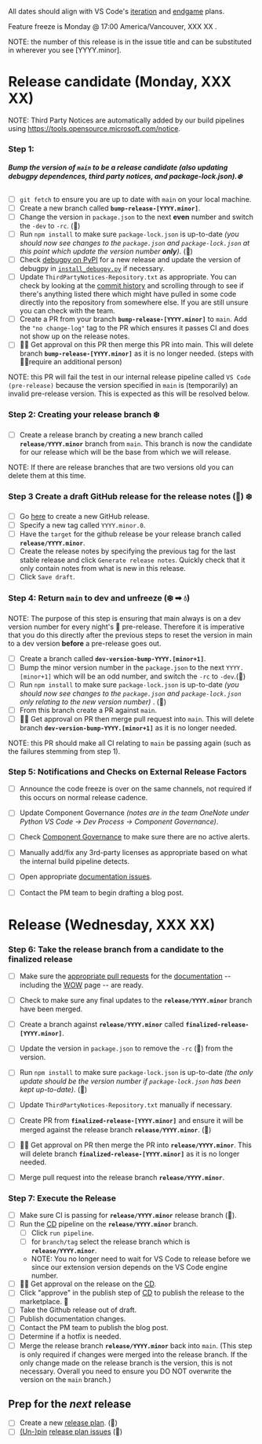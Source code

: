 All dates should align with VS Code's [iteration](https://github.com/microsoft/vscode/labels/iteration-plan) and [endgame](https://github.com/microsoft/vscode/labels/endgame-plan) plans.

Feature freeze is Monday @ 17:00 America/Vancouver, XXX XX .


NOTE: the number of this release is in the issue title and can be substituted in wherever you see [YYYY.minor].


# Release candidate (Monday, XXX XX)

NOTE: Third Party Notices are automatically added by our build pipelines using  https://tools.opensource.microsoft.com/notice.

### Step 1: 
##### Bump the version of `main` to be a release candidate (also updating debugpy dependences, third party notices, and package-lock.json).❄️

-   [ ] `git fetch` to ensure you are up to date with `main` on your local machine.
-   [ ] Create a new branch called  **`bump-release-[YYYY.minor]`**.
-   [ ] Change the version in `package.json` to the next **even** number and switch the `-dev` to `-rc`. (🤖)
-   [ ] Run `npm install` to make sure `package-lock.json` is up-to-date _(you should now see changes to the `package.json` and `package-lock.json` at this point which update the version number **only**)_. (🤖)
-   [ ] Check [debugpy on PyPI](https://pypi.org/project/debugpy/) for a new release and update the version of debugpy in [`install_debugpy.py`](https://github.com/microsoft/vscode-python/blob/main/pythonFiles/install_debugpy.py) if necessary.
-   [ ] Update `ThirdPartyNotices-Repository.txt` as appropriate. You can check by looking at the [commit history](https://github.com/microsoft/vscode-python/commits/main) and scrolling through to see if there's anything listed there which might have pulled in some code directly into the repository from somewhere else. If you are still unsure you can check with the team. 
-   [ ] Create a PR from your branch  **`bump-release-[YYYY.minor]`** to `main`. Add the `"no change-log"` tag to the PR which ensures it passes CI and does not show up on the release notes.
-   [ ] 🧍🧍 Get approval on this PR then merge this PR into main. This will delete branch **`bump-release-[YYYY.minor]`** as it is no longer needed. (steps with 🧍🧍require an additional person) 

NOTE: this PR will fail the test in our internal release pipeline called `VS Code (pre-release)` because the version specified in `main` is (temporarily) an invalid pre-release version. This is expected as this will be resolved below.


### Step 2: Creating your release branch ❄️
-   [ ] Create a release branch by creating a new branch called **`release/YYYY.minor`** branch from `main`. This branch is now the candidate for our release which will be the base from which we will release.

NOTE: If there are release branches that are two versions old you can delete them at this time.

### Step 3 Create a draft GitHub release for the release notes (🤖) ❄️

-   [ ] Go [here](https://github.com/microsoft/vscode-python/releases/new) to create a new GitHub release.
-   [ ] Specify a new tag called `YYYY.minor.0`.
-   [ ] Have the `target` for the github release be your release branch called **`release/YYYY.minor`**.
-   [ ] Create the release notes by specifying the previous tag for the last stable release and click `Generate release notes`. Quickly check that it only contain notes from what is new in this release.
-   [ ] Click `Save draft`.

### Step 4: Return `main` to dev and unfreeze (❄️ ➡ 💧)
NOTE: The purpose of this step is ensuring that main always is on a dev version number for every night's 🌃 pre-release. Therefore it is imperative that you do this directly after the previous steps to reset the version in main to a dev version **before** a pre-release goes out.
-   [ ] Create a branch called **`dev-version-bump-YYYY.[minor+1]`**.
-   [ ] Bump the minor version number in the `package.json` to the next `YYYY.[minor+1]` which will be an odd number, and switch the `-rc` to `-dev`.(🤖)
-   [ ] Run `npm install` to make sure `package-lock.json` is up-to-date _(you should now see changes to the `package.json` and `package-lock.json` only relating to the new version number)_ . (🤖)
-   [ ] From this branch create a PR against `main`.
-   [ ] 🧍🧍 Get approval on PR then merge pull request into `main`. This will delete branch **`dev-version-bump-YYYY.[minor+1]`** as it is no longer needed.

NOTE: this PR should make all CI relating to `main` be passing again (such as the failures stemming from step 1).

### Step 5: Notifications and Checks on External Release Factors
-   [ ] Announce the code freeze is over on the same channels, not required if this occurs on normal release cadence. 
-   [ ] Update Component Governance _(notes are in the team OneNote under Python VS Code → Dev Process → Component Governance)_.
-   [ ] Check [Component Governance](https://dev.azure.com/monacotools/Monaco/_componentGovernance/192726?_a=alerts&typeId=11825783&alerts-view-option=active) to make sure there are no active alerts.
-   [ ] Manually add/fix any 3rd-party licenses as appropriate based on what the internal build pipeline detects.
-   [ ] Open appropriate [documentation issues](https://github.com/microsoft/vscode-docs/issues?q=is%3Aissue+is%3Aopen+label%3Apython).
-   [ ] Contact the PM team to begin drafting a blog post.


# Release (Wednesday, XXX XX)

### Step 6: Take the release branch from a candidate to the finalized release
-   [ ] Make sure the [appropriate pull requests](https://github.com/microsoft/vscode-docs/pulls) for the [documentation](https://code.visualstudio.com/docs/python/python-tutorial) -- including the [WOW](https://code.visualstudio.com/docs/languages/python) page -- are ready.
-   [ ] Check to make sure any final updates to the **`release/YYYY.minor`** branch have been merged.
-   [ ] Create a branch against  **`release/YYYY.minor`** called **`finalized-release-[YYYY.minor]`**. 
-   [ ] Update the version in `package.json` to remove the `-rc` (🤖) from the version.
-   [ ] Run `npm install` to make sure `package-lock.json` is up-to-date _(the only update should be the version number if `package-lock.json` has been kept up-to-date)_. (🤖)
-   [ ] Update `ThirdPartyNotices-Repository.txt` manually if necessary.
-   [ ] Create PR from **`finalized-release-[YYYY.minor]`** and ensure it will be merged against the release branch **`release/YYYY.minor`**. (🤖)
-   [ ] 🧍🧍 Get approval on PR then merge the PR into **`release/YYYY.minor`**. This will delete branch **`finalized-release-[YYYY.minor]`** as it is no longer needed.
-   [ ] Merge pull request into the release branch **`release/YYYY.minor`**.


### Step 7: Execute the Release
-   [ ] Make sure CI is passing for **`release/YYYY.minor`** release branch (🤖).
-   [ ] Run the [CD](https://dev.azure.com/monacotools/Monaco/_build?definitionId=299) pipeline on the **`release/YYYY.minor`** branch.
    -   [ ] Click `run pipeline`.
	-   [ ] for `branch/tag` select the release branch which is **`release/YYYY.minor`**.
	-   NOTE: You no longer need to wait for VS Code to release before we since our extension version depends on the VS Code engine number.
-   [ ] 🧍🧍 Get approval on the release on the [CD](https://dev.azure.com/monacotools/Monaco/_build?definitionId=299).
-   [ ] Click "approve" in the publish step of [CD](https://dev.azure.com/monacotools/Monaco/_build?definitionId=299) to publish the release to the marketplace.  🎉 
-   [ ] Take the Github release out of draft.
-   [ ] Publish documentation changes.
-   [ ] Contact the PM team to publish the blog post.
-   [ ] Determine if a hotfix is needed.
-   [ ] Merge the release branch **`release/YYYY.minor`**  back into `main`. (This step is only required if changes were merged into the release branch. If the only change made on the release branch is the version, this is not necessary. Overall you need to ensure you DO NOT overwrite the version on the `main` branch.)

## Prep for the _next_ release

-   [ ] Create a new [release plan](https://raw.githubusercontent.com/microsoft/vscode-python/main/.github/release_plan.md). (🤖)
-   [ ] [(Un-)pin](https://help.github.com/en/articles/pinning-an-issue-to-your-repository) [release plan issues](https://github.com/Microsoft/vscode-python/labels/release%20plan) (🤖)
